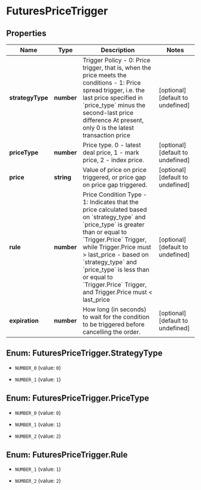 # FuturesPriceTrigger

## Properties

Name | Type | Description | Notes
------------ | ------------- | ------------- | -------------
**strategyType** | **number** | Trigger Policy   - 0: Price trigger, that is, when the price meets the conditions  - 1: Price spread trigger, i.e. the last price specified in &#x60;price_type&#x60; minus the second-last price difference At present, only 0 is the latest transaction price | [optional] [default to undefined]
**priceType** | **number** | Price type. 0 - latest deal price, 1 - mark price, 2 - index price. | [optional] [default to undefined]
**price** | **string** | Value of price on price triggered, or price gap on price gap triggered. | [optional] [default to undefined]
**rule** | **number** | Price Condition Type  - 1: Indicates that the price calculated based on &#x60;strategy_type&#x60; and &#x60;price_type&#x60; is greater than or equal to &#x60;Trigger.Price&#x60; Trigger, while Trigger.Price must &gt; last_price - based on &#x60;strategy_type&#x60; and &#x60;price_type&#x60; is less than or equal to &#x60;Trigger.Price&#x60; Trigger, and Trigger.Price must &lt; last_price | [optional] [default to undefined]
**expiration** | **number** | How long (in seconds) to wait for the condition to be triggered before cancelling the order. | [optional] [default to undefined]

## Enum: FuturesPriceTrigger.StrategyType

* `NUMBER_0` (value: `0`)

* `NUMBER_1` (value: `1`)


## Enum: FuturesPriceTrigger.PriceType

* `NUMBER_0` (value: `0`)

* `NUMBER_1` (value: `1`)

* `NUMBER_2` (value: `2`)


## Enum: FuturesPriceTrigger.Rule

* `NUMBER_1` (value: `1`)

* `NUMBER_2` (value: `2`)


